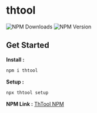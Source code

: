 # thtool
![NPM Downloads](https://img.shields.io/npm/dw/thtool)
![NPM Version](https://img.shields.io/npm/v/thtool)

## Get Started

**Install :**
```bash
npm i thtool
```

**Setup :**
```bash
npx thtool setup
```

**NPM Link :**
[ThTool NPM](https://www.npmjs.com/package/thtool?activeTab=versions)